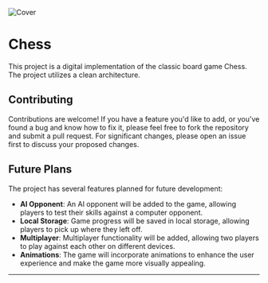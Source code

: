 ![Cover](https://github.com/Ninidze1/chess/assets/73029688/4f267a8e-510b-458a-86ad-992a9e876cf0)

# Chess

This project is a digital implementation of the classic board game Chess. The project utilizes a clean architecture.

## Contributing

Contributions are welcome! If you have a feature you'd like to add, or you've found a bug and know how to fix it, please feel free to fork the repository and submit a pull request. For significant changes, please open an issue first to discuss your proposed changes. 

## Future Plans

The project has several features planned for future development:

- **AI Opponent**: An AI opponent will be added to the game, allowing players to test their skills against a computer opponent.
- **Local Storage**: Game progress will be saved in local storage, allowing players to pick up where they left off.
- **Multiplayer**: Multiplayer functionality will be added, allowing two players to play against each other on different devices.
- **Animations**: The game will incorporate animations to enhance the user experience and make the game more visually appealing.

---
